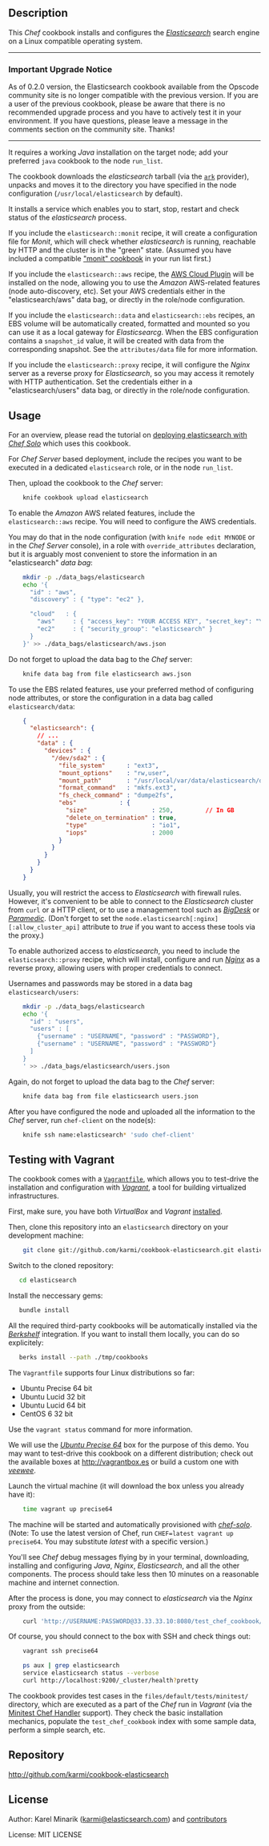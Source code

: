 Description
-----------

This _Chef_ cookbook installs and configures the [_Elasticsearch_](http://www.elasticsearch.org)
search engine on a Linux compatible operating system.

-----
### Important Upgrade Notice ###

As of 0.2.0 version, the Elasticsearch cookbook available from the Opscode community site is no longer
compatible with the previous version. If you are a user of the previous cookbook, please be aware that there is
no recommended upgrade process and you have to actively test it in your environment.
If you have questions, please leave a message in the comments section on the community site. Thanks!

-----

It requires a working _Java_ installation on the target node; add your preferred `java` cookbook to the node `run_list`.

The cookbook downloads the _elasticsearch_ tarball (via the [`ark`](http://github.com/bryanwb/chef-ark) provider),
unpacks and moves it to the directory you have specified in the node configuration (`/usr/local/elasticsearch` by default).

It installs a service which enables you to start, stop, restart and check status of the _elasticsearch_ process.

If you include the `elasticsearch::monit` recipe, it will create a configuration file for _Monit_,
which will check whether _elasticsearch_ is running, reachable by HTTP and the cluster is in the "green" state.
(Assumed you have included a compatible ["monit" cookbook](http://community.opscode.com/cookbooks/monit)
in your run list first.)

If you include the `elasticsearch::aws` recipe, the
[AWS Cloud Plugin](http://github.com/elasticsearch/elasticsearch-cloud-aws) will be installed on the node,
allowing you to use the _Amazon_ AWS-related features (node auto-discovery, etc).
Set your AWS credentials either in the "elasticsearch/aws" data bag, or directly in the role/node configuration.

If you include the `elasticsearch::data` and `elasticsearch::ebs` recipes, an EBS volume will be automatically
created, formatted and mounted so you can use it as a local gateway for _Elasticsearcg_.
When the EBS configuration contains a `snapshot_id` value, it will be created with data from the corresponding snapshot. See the `attributes/data` file for more information.

If you include the `elasticsearch::proxy` recipe, it will configure the _Nginx_ server as
a reverse proxy for _Elasticsearch_, so you may access it remotely with HTTP authentication.
Set the credentials either in a "elasticsearch/users" data bag, or directly in the role/node configuration.


Usage
-----

For an overview, please read the tutorial on
[deploying elasticsearch with _Chef Solo_](http://www.elasticsearch.org/tutorials/2012/03/21/deploying-elasticsearch-with-chef-solo.html)
which uses this cookbook.

For _Chef Server_ based deployment, include the recipes you want to be executed in a
dedicated `elasticsearch` role, or in the node `run_list`.

Then, upload the cookbook to the _Chef_ server:

~~~~~~~~~~~~~~~~~~~~~~~~~~~~~~~~~~~~~~~~~~~~~~~~~~~~~~~~~~~~~~~~~~~~~~~~~~~bash
    knife cookbook upload elasticsearch
~~~~~~~~~~~~~~~~~~~~~~~~~~~~~~~~~~~~~~~~~~~~~~~~~~~~~~~~~~~~~~~~~~~~~~~~~~~~~~~

To enable the _Amazon_ AWS related features, include the `elasticsearch::aws` recipe.
You will need to configure the AWS credentials.

You may do that in the node configuration (with `knife node edit MYNODE` or in the _Chef Server_ console),
in a role with `override_attributes` declaration, but it is arguably most convenient to store
the information in an "elasticsearch" _data bag_:

~~~~~~~~~~~~~~~~~~~~~~~~~~~~~~~~~~~~~~~~~~~~~~~~~~~~~~~~~~~~~~~~~~~~~~~~~~~bash
    mkdir -p ./data_bags/elasticsearch
    echo '{
      "id" : "aws",
      "discovery" : { "type": "ec2" },

      "cloud"   : {
        "aws"     : { "access_key": "YOUR ACCESS KEY", "secret_key": "YOUR SECRET ACCESS KEY" },
        "ec2"     : { "security_group": "elasticsearch" }
      }
    }' >> ./data_bags/elasticsearch/aws.json
~~~~~~~~~~~~~~~~~~~~~~~~~~~~~~~~~~~~~~~~~~~~~~~~~~~~~~~~~~~~~~~~~~~~~~~~~~~~~~~

Do not forget to upload the data bag to the _Chef_ server:

~~~~~~~~~~~~~~~~~~~~~~~~~~~~~~~~~~~~~~~~~~~~~~~~~~~~~~~~~~~~~~~~~~~~~~~~~~~bash
    knife data bag from file elasticsearch aws.json
~~~~~~~~~~~~~~~~~~~~~~~~~~~~~~~~~~~~~~~~~~~~~~~~~~~~~~~~~~~~~~~~~~~~~~~~~~~~~~~

To use the EBS related features, use your preferred method of configuring node attributes,
or store the configuration in a data bag called `elasticsearch/data`:

~~~~~~~~~~~~~~~~~~~~~~~~~~~~~~~~~~~~~~~~~~~~~~~~~~~~~~~~~~~~~~~~~~~~~~~~~~~json
    {
      "elasticsearch": {
        // ...
        "data" : {
          "devices" : {
            "/dev/sda2" : {
              "file_system"      : "ext3",
              "mount_options"    : "rw,user",
              "mount_path"       : "/usr/local/var/data/elasticsearch/disk1",
              "format_command"   : "mkfs.ext3",
              "fs_check_command" : "dumpe2fs",
              "ebs"            : {
                "size"                  : 250,         // In GB
                "delete_on_termination" : true,
                "type"                  : "io1",
                "iops"                  : 2000
              }
            }
          }
        }
      }
    }
~~~~~~~~~~~~~~~~~~~~~~~~~~~~~~~~~~~~~~~~~~~~~~~~~~~~~~~~~~~~~~~~~~~~~~~~~~~~~~~

Usually, you will restrict the access to _Elasticsearch_ with firewall rules. However, it's convenient
to be able to connect to the _Elasticsearch_ cluster from `curl` or a HTTP client, or to use a
management tool such as [_BigDesk_](http://github.com/lukas-vlcek/bigdesk) or
[_Paramedic_](http://github.com/karmi/elasticsearch-paramedic).
(Don't forget to set the `node.elasticsearch[:nginx][:allow_cluster_api]` attribute to _true_
if you want to access these tools via the proxy.)

To enable authorized access to _elasticsearch_, you need to include the `elasticsearch::proxy` recipe,
which will install, configure and run [_Nginx_](http://nginx.org) as a reverse proxy, allowing users with proper
credentials to connect.

Usernames and passwords may be stored in a data bag `elasticsearch/users`:

~~~~~~~~~~~~~~~~~~~~~~~~~~~~~~~~~~~~~~~~~~~~~~~~~~~~~~~~~~~~~~~~~~~~~~~~~~~bash
    mkdir -p ./data_bags/elasticsearch
    echo '{
      "id" : "users",
      "users" : [
        {"username" : "USERNAME", "password" : "PASSWORD"},
        {"username" : "USERNAME", "password" : "PASSWORD"}
      ]
    }
    ' >> ./data_bags/elasticsearch/users.json
~~~~~~~~~~~~~~~~~~~~~~~~~~~~~~~~~~~~~~~~~~~~~~~~~~~~~~~~~~~~~~~~~~~~~~~~~~~~~~~

Again, do not forget to upload the data bag to the _Chef_ server:

~~~~~~~~~~~~~~~~~~~~~~~~~~~~~~~~~~~~~~~~~~~~~~~~~~~~~~~~~~~~~~~~~~~~~~~~~~~bash
    knife data bag from file elasticsearch users.json
~~~~~~~~~~~~~~~~~~~~~~~~~~~~~~~~~~~~~~~~~~~~~~~~~~~~~~~~~~~~~~~~~~~~~~~~~~~~~~~

After you have configured the node and uploaded all the information to the _Chef_ server,
run `chef-client` on the node(s):

~~~~~~~~~~~~~~~~~~~~~~~~~~~~~~~~~~~~~~~~~~~~~~~~~~~~~~~~~~~~~~~~~~~~~~~~~~~bash
    knife ssh name:elasticsearch* 'sudo chef-client'
~~~~~~~~~~~~~~~~~~~~~~~~~~~~~~~~~~~~~~~~~~~~~~~~~~~~~~~~~~~~~~~~~~~~~~~~~~~~~~~


Testing with Vagrant
--------------------

The cookbook comes with a [`Vagrantfile`](https://github.com/karmi/cookbook-elasticsearch/blob/master/Vagrantfile), which allows you to test-drive the installation and configuration with
[_Vagrant_](http://vagrantup.com/), a tool for building virtualized infrastructures.

First, make sure, you have both _VirtualBox_ and _Vagrant_
[installed](http://vagrantup.com/docs/getting-started/index.html).

Then, clone this repository into an `elasticsearch` directory on your development machine:

~~~~~~~~~~~~~~~~~~~~~~~~~~~~~~~~~~~~~~~~~~~~~~~~~~~~~~~~~~~~~~~~~~~~~~~~~~~bash
    git clone git://github.com/karmi/cookbook-elasticsearch.git elasticsearch
~~~~~~~~~~~~~~~~~~~~~~~~~~~~~~~~~~~~~~~~~~~~~~~~~~~~~~~~~~~~~~~~~~~~~~~~~~~~~~~

Switch to the cloned repository:

~~~~~~~~~~~~~~~~~~~~~~~~~~~~~~~~~~~~~~~~~~~~~~~~~~~~~~~~~~~~~~~~~~~~~~~~~~~bash
   cd elasticsearch
~~~~~~~~~~~~~~~~~~~~~~~~~~~~~~~~~~~~~~~~~~~~~~~~~~~~~~~~~~~~~~~~~~~~~~~~~~~~~~~

Install the neccessary gems:

~~~~~~~~~~~~~~~~~~~~~~~~~~~~~~~~~~~~~~~~~~~~~~~~~~~~~~~~~~~~~~~~~~~~~~~~~~~bash
   bundle install
~~~~~~~~~~~~~~~~~~~~~~~~~~~~~~~~~~~~~~~~~~~~~~~~~~~~~~~~~~~~~~~~~~~~~~~~~~~~~~~

All the required third-party cookbooks will be automatically installed via the
[_Berkshelf_](http://berkshelf.com) integration. If you want to install them
locally, you can do so explicitely:

~~~~~~~~~~~~~~~~~~~~~~~~~~~~~~~~~~~~~~~~~~~~~~~~~~~~~~~~~~~~~~~~~~~~~~~~~~~bash
   berks install --path ./tmp/cookbooks
~~~~~~~~~~~~~~~~~~~~~~~~~~~~~~~~~~~~~~~~~~~~~~~~~~~~~~~~~~~~~~~~~~~~~~~~~~~~~~~

The `Vagrantfile` supports four Linux distributions so far:

* Ubuntu Precise 64 bit
* Ubuntu Lucid 32 bit
* Ubuntu Lucid 64 bit
* CentOS 6 32 bit

Use the `vagrant status` command for more information.

We will use the [_Ubuntu Precise 64_](http://vagrantup.com/v1/docs/boxes.html) box for the purpose of this demo.
You may want to test-drive this cookbook on a different distribution; check out the available boxes at <http://vagrantbox.es> or build a custom one with [_veewee_](https://github.com/jedi4ever/veewee/tree/master/templates).

Launch the virtual machine (it will download the box unless you already have it):

~~~~~~~~~~~~~~~~~~~~~~~~~~~~~~~~~~~~~~~~~~~~~~~~~~~~~~~~~~~~~~~~~~~~~~~~~~~bash
    time vagrant up precise64
~~~~~~~~~~~~~~~~~~~~~~~~~~~~~~~~~~~~~~~~~~~~~~~~~~~~~~~~~~~~~~~~~~~~~~~~~~~~~~~

The machine will be started and automatically provisioned with
[_chef-solo_](http://vagrantup.com/v1/docs/provisioners/chef_solo.html).
(Note: To use the latest version of Chef, run `CHEF=latest vagrant up precise64`.
You may substitute _latest_ with a specific version.)

You'll see _Chef_ debug messages flying by in your terminal, downloading, installing and configuring _Java_,
_Nginx_, _Elasticsearch_, and all the other components.
The process should take less then 10 minutes on a reasonable machine and internet connection.

After the process is done, you may connect to _elasticsearch_ via the _Nginx_ proxy from the outside:

~~~~~~~~~~~~~~~~~~~~~~~~~~~~~~~~~~~~~~~~~~~~~~~~~~~~~~~~~~~~~~~~~~~~~~~~~~~bash
    curl 'http://USERNAME:PASSWORD@33.33.33.10:8080/test_chef_cookbook/_search?pretty&q=*'
~~~~~~~~~~~~~~~~~~~~~~~~~~~~~~~~~~~~~~~~~~~~~~~~~~~~~~~~~~~~~~~~~~~~~~~~~~~~~~~

Of course, you should connect to the box with SSH and check things out:

~~~~~~~~~~~~~~~~~~~~~~~~~~~~~~~~~~~~~~~~~~~~~~~~~~~~~~~~~~~~~~~~~~~~~~~~~~~bash
    vagrant ssh precise64

    ps aux | grep elasticsearch
    service elasticsearch status --verbose
    curl http://localhost:9200/_cluster/health?pretty
~~~~~~~~~~~~~~~~~~~~~~~~~~~~~~~~~~~~~~~~~~~~~~~~~~~~~~~~~~~~~~~~~~~~~~~~~~~~~~~

The cookbook provides test cases in the `files/default/tests/minitest/` directory,
which are executed as a part of the _Chef_ run in _Vagrant_
(via the [Minitest Chef Handler](https://github.com/calavera/minitest-chef-handler) support).
They check the basic installation mechanics, populate the `test_chef_cookbook` index
with some sample data, perform a simple search, etc.


Repository
----------

http://github.com/karmi/cookbook-elasticsearch

License
-------

Author: Karel Minarik (<karmi@elasticsearch.com>) and [contributors](http://github.com/karmi/cookbook-elasticsearch/graphs/contributors)

License: MIT LICENSE
